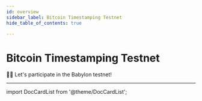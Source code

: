 ```yaml
---
id: overview
sidebar_label: Bitcoin Timestamping Testnet
hide_table_of_contents: true

---
```


# Bitcoin Timestamping Testnet

🙋‍♂️ Let's participate in the Babylon testnet!

---

import DocCardList from '@theme/DocCardList';

<DocCardList />
